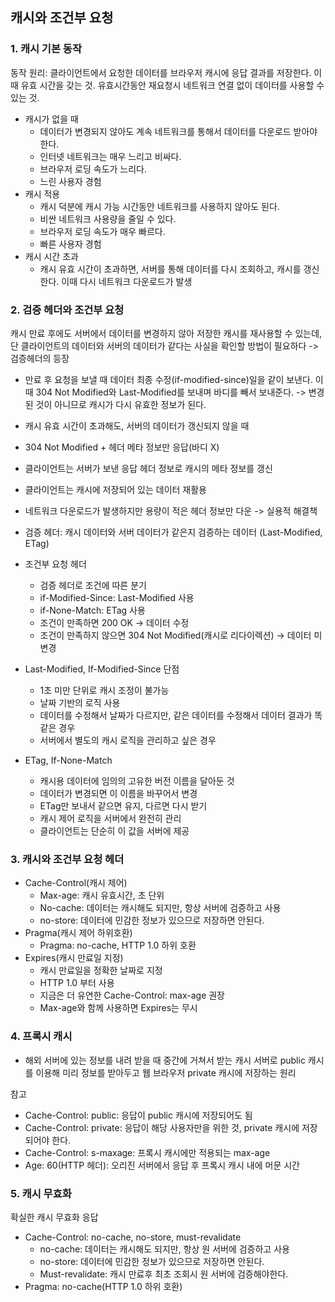 ## 캐시와 조건부 요청



### 1. 캐시 기본 동작

동작 원리: 클라이언트에서 요청한 데이터를 브라우저 캐시에 응답 결과를 저장한다. 이때 유효 시간을 갖는 것. 유효시간동안 재요청시 네트워크 연결 없이 데이터를 사용할 수 있는 것.

- 캐시가 없을 때
  - 데이터가 변경되지 않아도 계속 네트워크를 통해서 데이터를 다운로드 받아야 한다.
  - 인터넷 네트워크는 매우 느리고 비싸다.
  - 브라우저 로딩 속도가 느리다.
  - 느린 사용자 경험
- 캐시 적용
  - 캐시 덕분에 캐시 가능 시간동안 네트워크를 사용하지 않아도 된다.
  - 비싼 네트워크 사용량을 줄일 수 있다.
  - 브라우저 로딩 속도가 매우 빠르다.
  - 빠른 사용자 경험
- 캐시 시간 초과
  - 캐시 유효 시간이 초과하면, 서버를 통해 데이터를 다시 조회하고, 캐시를 갱신한다. 이때 다시 네트워크 다운로드가 발생



### 2. 검증 헤더와 조건부 요청

캐시 만료 후에도 서버에서 데이터를 변경하지 않아 저장한 캐시를 재사용할 수 있는데, 단 클라이언트의 데이터와 서버의 데이터가 같다는 사실을 확인할 방법이 필요하다 -> 검증헤더의 등장

- 만료 후 요청을 보낼 때 데이터 최종 수정(if-modified-since)일을 같이 보낸다. 이때 304 Not Modified와 Last-Modified를 보내며 바디를 빼서 보내준다. -> 변경된 것이 아니므로 캐시가 다시 유효한 정보가 된다.

- 캐시 유효 시간이 초과해도, 서버의 데이터가 갱신되지 않을 때
- 304 Not Modified + 헤더 메타 정보만 응답(바디 X)
- 클라이언트는 서버가 보낸 응답 헤더 정보로 캐시의 메타 정보를 갱신
- 클라이언트는 캐시에 저장되어 있는 데이터 재활용
- 네트워크 다운로드가 발생하지만 용량이 적은 헤더 정보만 다운 -> 실용적 해결책

- 검증 헤더: 캐시 데이터와 서버 데이터가 같은지 검증하는 데이터 (Last-Modified, ETag)
- 조건부 요청 헤더
  - 검증 헤더로 조건에 따른 분기
  - if-Modified-Since: Last-Modified 사용
  - if-None-Match: ETag 사용
  - 조건이 만족하면 200 OK -> 데이터 수정
  - 조건이 만족하지 않으면 304 Not Modified(캐시로 리다이렉션) -> 데이터 미변경
- Last-Modified, If-Modified-Since 단점
  - 1초 미만 단위로 캐시 조정이 불가능
  - 날짜 기반의 로직 사용
  - 데이터를 수정해서 날짜가 다르지만, 같은 데이터를 수정해서 데이터 결과가 똑같은 경우
  - 서버에서 별도의 캐시 로직을 관리하고 싶은 경우
- ETag, If-None-Match
  - 캐시용 데이터에 임의의 고유한 버전 이름을 달아둔 것
  - 데이터가 변경되면 이 이름을 바꾸어서 변경
  - ETag만 보내서 같으면 유지, 다르면 다시 받기
  - 캐시 제어 로직을 서버에서 완전히 관리
  - 클라이언트는 단순히 이 값을 서버에 제공



### 3. 캐시와 조건부 요청 헤더

- Cache-Control(캐시 제어)
  - Max-age: 캐시 유효시간, 초 단위
  - No-cache: 데이터는 캐시해도 되지만, 항상 서버에 검증하고 사용
  - no-store: 데이터에 민감한 정보가 있으므로 저장하면 안된다.
- Pragma(캐시 제어 하위호환)
  - Pragma: no-cache, HTTP 1.0 하위 호환
- Expires(캐시 만료일 지정)
  - 캐시 만료일을 정확한 날짜로 지정
  - HTTP 1.0 부터 사용
  - 지금은 더 유연한 Cache-Control: max-age 권장
  - Max-age와 함께 사용하면 Expires는 무시



### 4. 프록시 캐시

- 해외 서버에 있는 정보를 내려 받을 때 중간에 거쳐서 받는 캐시 서버로 public 캐시를 이용해 미리 정보를 받아두고 웹 브라우저 private 캐시에 저장하는 원리

참고

- Cache-Control: public: 응답이 public 캐시에 저장되어도 됨
- Cache-Control: private: 응답이 해당 사용자만을 위한 것, private 캐시에 저장되어야 한다.
- Cache-Control: s-maxage: 프록시 캐시에만 적용되는 max-age
- Age: 60(HTTP 헤더): 오리진 서버에서 응답 후 프록시 캐시 내에 머문 시간



### 5. 캐시 무효화

확실한 캐시 무효화 응답

- Cache-Control: no-cache, no-store, must-revalidate
  - no-cache: 데이터는 캐시해도 되지만, 항상 원 서버에 검증하고 사용
  - no-store: 데이터에 민감한 정보가 있으므로 저장하면 안된다.
  - Must-revalidate: 캐시 만료후 최초 조회시 원 서버에 검증해야한다.
- Pragma: no-cache(HTTP 1.0 하위 호환)